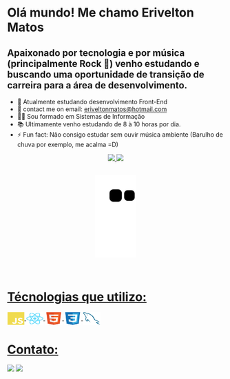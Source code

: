 # Olá mundo! Me chamo Erivelton Matos 
## Apaixonado por tecnologia e por música (principalmente Rock 🤘) venho estudando e buscando uma oportunidade de transição de carreira para a área de desenvolvimento.
- 🌱 Atualmente estudando desenvolvimento Front-End
- 💬 contact me on email: eriveltonmatos@hotmail.com 
- 👨‍🎓 Sou formado em Sistemas de Informação 
- 📚 Ultimamente venho estudando de 8 à 10 horas por dia.
- ⚡ Fun fact: Não consigo estudar sem ouvir música ambiente (Barulho de chuva por exemplo, me acalma =D)
<div align="center"> 
<a href="https://github.com/EriveltonMatos"> 
<img height="165em" src="https://github-readme-stats.vercel.app/api?username=eriveltonmatos&show_icons=true&theme=chartreuse-dark&include_all_commits=true&count_private=true"/> 
<img height="165em" src="https://github-readme-stats.vercel.app/api/top-langs/?username=eriveltonmatos&layout=compact&langs_count=7&theme=chartreuse-dark"/> 
</div>

##
<div align="center">
  
![Snake animation](https://github.com/EriveltonMatos/EriveltonMatos/blob/output/github-contribution-grid-snake.svg)

</div>
<div style="display: inline_block"><br> 
<h1>Técnologias que utilizo:</h1>
<img align="center" alt="erivelton-Js" height="30" width="40" src="https://raw.githubusercontent.com/devicons/devicon/master/icons/javascript/javascript-plain.svg"> 
<img align="center" alt="erivelton-React" height="30" width="40" src="https://raw.githubusercontent.com/devicons/devicon/master/icons/react/react-original.svg"> 
<img align="center" alt="erivelton-HTML" height="30" width="40" src="https://raw.githubusercontent.com/devicons/devicon/master/icons/html5/html5-original.svg"> 
<img align="center" alt="erivelton-CSS" height="30" width="40" src="https://raw.githubusercontent.com/devicons/devicon/master/icons/css3/css3-original.svg"> 
<img align="center" alt="erivelton-Csharp" height="30" width="40" src="https://raw.githubusercontent.com/devicons/devicon/master/icons/mysql/mysql-original.svg"> 
</div> 

## 

# Contato:
<div> <a href = "mailto:eriveltonmatos@hotmail.com">
<img src="https://img.shields.io/badge/Microsoft_Outlook-0078D4?style=for-the-badge&logo=microsoft-outlook&logoColor=white"></a> <a href="https://www.linkedin.com/in/erivelton-matos-5a7587123" target="_blank">
<img src="https://img.shields.io/badge/-LinkedIn-%230077B5?style=for-the-badge&logo=linkedin&logoColor=white" target="_blank"></a> </div> 


